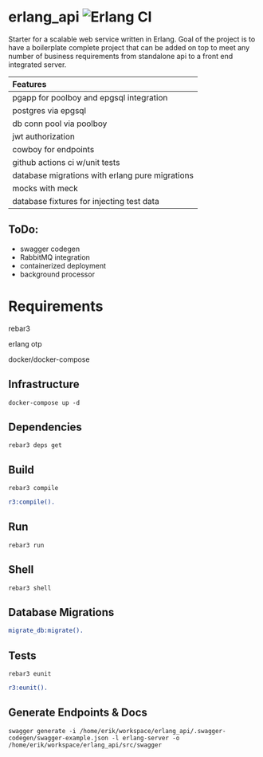 erlang_api ![Erlang CI](https://github.com/ehansen31/erlang_api/workflows/Erlang%20CI/badge.svg)
=====

Starter for a scalable web service written in Erlang. Goal of the project is to have a boilerplate complete project that can be added on top to meet any number of business requirements from standalone api to a front end integrated server.

| Features |
|:-----------------------------------------------------------------|
|pgapp for poolboy and epgsql integration|
|postgres via epgsql|
|db conn pool via poolboy|
|jwt authorization|
|cowboy for endpoints|
|github actions ci w/unit tests|
|database migrations with erlang pure migrations|
|mocks with meck|
|database fixtures for injecting test data|

ToDo:
-----
* swagger codegen
* RabbitMQ integration
* containerized deployment
* background processor

Requirements
=====
rebar3

erlang otp

docker/docker-compose

Infrastructure
-----
    docker-compose up -d

Dependencies
-----
    rebar3 deps get

Build
-----
    rebar3 compile
```erlang
r3:compile().
```

Run
-----
    rebar3 run

Shell
-----
    rebar3 shell

Database Migrations
-----
```erlang
migrate_db:migrate().
```

Tests
-----
    rebar3 eunit
```erlang
r3:eunit().
```

Generate Endpoints & Docs
-----
    swagger generate -i /home/erik/workspace/erlang_api/.swagger-codegen/swagger-example.json -l erlang-server -o /home/erik/workspace/erlang_api/src/swagger
